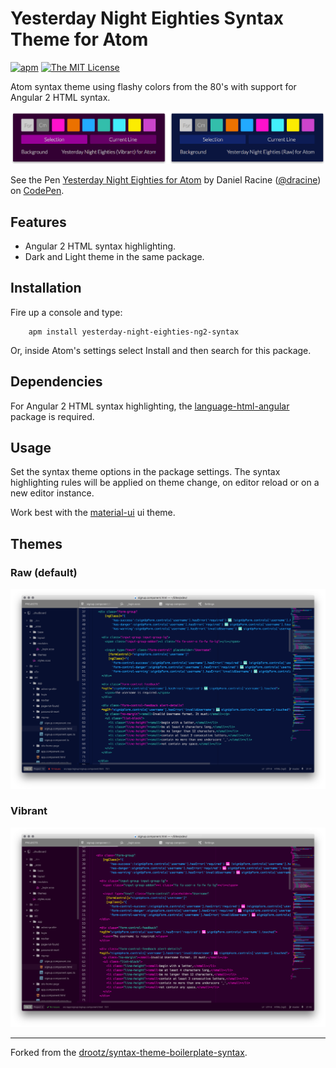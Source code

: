# Yesterday Night Eighties Syntax Theme for Atom

[![apm](https://img.shields.io/apm/v/yesterday-night-eighties-ng2-syntax.svg)](https://atom.io/packages/yesterday-night-eighties-ng2-syntax)
[![The MIT License](https://img.shields.io/badge/license-MIT-orange.svg)](https://github.com/drootz/yesterday-night-eighties-ng2-syntax/blob/master/LICENSE)

Atom syntax theme using flashy colors from the 80's with support for Angular 2 HTML syntax.

![](https://raw.githubusercontent.com/drootz/yesterday-night-eighties-ng2-syntax/master/img/preview-palettes.png)

<p data-height="265" data-theme-id="dark" data-slug-hash="zobRgL" data-default-tab="css,result" data-user="dracine" data-embed-version="2" data-pen-title="Yesterday Night Eighties for Atom" class="codepen">See the Pen <a href="http://codepen.io/dracine/pen/zobRgL/">Yesterday Night Eighties for Atom</a> by Daniel Racine (<a href="http://codepen.io/dracine">@dracine</a>) on <a href="http://codepen.io">CodePen</a>.</p>
<script async src="https://production-assets.codepen.io/assets/embed/ei.js"></script>

## Features
- Angular 2 HTML syntax highlighting.
- Dark and Light theme in the same package.

## Installation

Fire up a console and type:

        apm install yesterday-night-eighties-ng2-syntax

Or, inside Atom's settings select Install and then search for this package.

## Dependencies

For Angular 2 HTML syntax highlighting, the [language-html-angular](https://atom.io/packages/language-html-angular) package is required.

## Usage

Set the syntax theme options in the package settings. The syntax highlighting rules will be applied on theme change, on editor reload or on a new editor instance.

Work best with the [material-ui](https://atom.io/themes/material-ui) ui theme.

## Themes

### Raw (default)

![](https://raw.githubusercontent.com/drootz/yesterday-night-eighties-ng2-syntax/master/img/preview-raw.png)

### Vibrant

![](https://raw.githubusercontent.com/drootz/yesterday-night-eighties-ng2-syntax/master/img/preview-Vibrant.png)

***

Forked from the [drootz/syntax-theme-boilerplate-syntax](https://atom.io/packages/syntax-theme-boilerplate-syntax).
